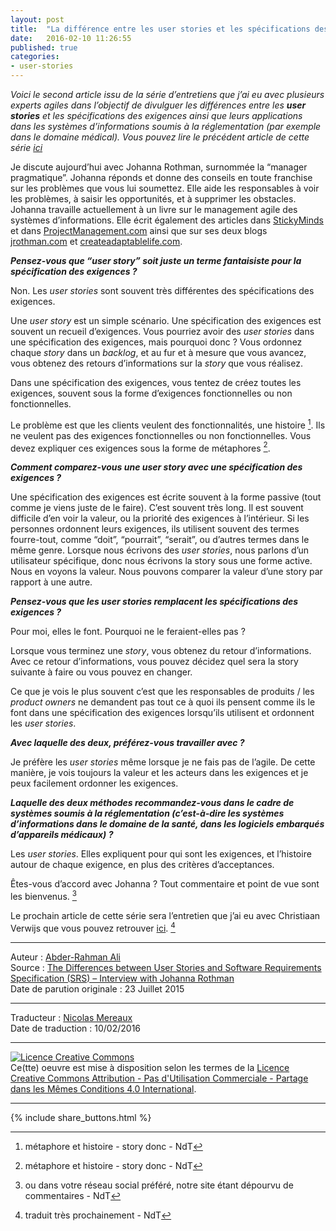 ```yaml
---
layout: post
title:  "La différence entre les user stories et les spécifications des exigences - Entretien avec Johanna Rothman"
date:   2016-02-10 11:26:55
published: true
categories: 
- user-stories
---
```

_Voici le second article issu de la série d’entretiens que j’ai eu avec plusieurs experts agiles dans l’objectif de divulguer les différences entre les **user stories** et les spécifications des exigences ainsi que leurs applications dans les systèmes d’informations soumis à la réglementation (par exemple  dans le domaine médical). Vous pouvez lire le précédent article de cette série [ici](http://www.les-traducteurs-agiles.org/user-stories/2016/02/07/differences-entre-les-user-stories-et-les-specifications-des-exigences-par-ron-jeffries.html)_

Je discute aujourd’hui avec Johanna Rothman, surnommée la “manager pragmatique”. Johanna réponds et donne des conseils en toute franchise sur les problèmes que vous lui soumettez. Elle aide les responsables à voir les problèmes, à saisir les opportunités, et à supprimer les obstacles. Johanna travaille actuellement à un livre sur le management agile des systèmes d’informations. Elle écrit également des articles dans [StickyMinds](http://www.stickyminds.com/) et dans [ProjectManagement.com](http://www.projectmanagement.com/) ainsi que sur ses deux blogs [jrothman.com](http://www.jrothman.com/) et [createadaptablelife.com](http://www.createadaptablelife.com/).

**_Pensez-vous que “user story” soit juste un terme fantaisiste pour la spécification des exigences ?_**

Non. Les _user stories_ sont souvent très différentes des spécifications des exigences.

Une _user story_ est un simple scénario. Une spécification des exigences est souvent un recueil d’exigences. Vous pourriez avoir des _user stories_ dans une spécification des exigences, mais pourquoi donc ? Vous ordonnez chaque _story_ dans un _backlog_, et au fur et à mesure que vous avancez, vous obtenez des retours d’informations sur la _story_ que vous réalisez.

Dans une spécification des exigences, vous tentez de créez toutes les exigences, souvent sous la forme d’exigences fonctionnelles ou non fonctionnelles.

Le problème est que les clients veulent des fonctionnalités, une histoire [^1]. Ils ne veulent pas des exigences fonctionnelles ou non fonctionnelles. Vous devez expliquer ces exigences sous la forme de métaphores [^1].

**_Comment comparez-vous une user story avec une spécification des exigences ?_**

Une spécification des exigences est écrite souvent à la forme passive (tout comme je viens juste de le faire). C’est souvent très long. Il est souvent difficile d’en voir la valeur, ou la priorité des exigences à l’intérieur. Si les personnes ordonnent leurs exigences, ils utilisent souvent des termes fourre-tout, comme “doit”, “pourrait”, “serait”, ou d’autres termes dans le même genre. Lorsque nous écrivons des _user stories_, nous parlons d’un utilisateur spécifique, donc nous écrivons la story sous une forme active. Nous en voyons la valeur. Nous pouvons comparer la valeur d’une story par rapport à une autre. 

**_Pensez-vous que les user stories remplacent les spécifications des exigences ?_** 

Pour moi, elles le font. Pourquoi ne le feraient-elles pas ?

Lorsque vous terminez une _story_, vous obtenez du retour d’informations. Avec ce retour d’informations, vous pouvez décidez quel sera la story suivante à faire ou vous pouvez en changer.

Ce que je vois le plus souvent c’est que les responsables de produits / les _product owners_ ne demandent pas tout ce à quoi ils pensent comme ils le font dans une spécification des exigences lorsqu’ils utilisent et ordonnent les _user stories_.

**_Avec laquelle des deux, préférez-vous travailler avec ?_**

Je préfère les _user stories_ même lorsque je ne fais pas de l’agile. De cette manière, je vois toujours la valeur et les acteurs dans les exigences et je peux facilement ordonner les exigences.

**_Laquelle des deux méthodes recommandez-vous dans le cadre de systèmes soumis à la réglementation (c’est-à-dire les systèmes d’informations dans le domaine de la santé, dans les logiciels embarqués d’appareils médicaux) ?_**

Les _user stories_. Elles expliquent pour qui sont les exigences, et l’histoire autour de chaque exigence, en plus des critères d’acceptances.

Êtes-vous d’accord avec Johanna ? Tout commentaire et point de vue sont les bienvenus. [^2]

Le prochain article de cette série sera l’entretien que j’ai eu avec Christiaan Verwijs que vous pouvez retrouver [ici](https://www.healthcareguys.com/?p=29731). [^3]

[^1]: métaphore et histoire - story donc - NdT
[^2]: ou dans votre réseau social préféré, notre site étant dépourvu de commentaires - NdT
[^3]: traduit très prochainement - NdT
---  
Auteur : [Abder-Rahman Ali](https://twitter.com/abderhasan)  
Source : [The Differences between User Stories and Software Requirements Specification (SRS) – Interview with Johanna Rothman](https://www.healthcareguys.com/2015/07/23/the-differences-between-user-stories-and-software-requirements-specification-srs-interview-with-johanna-rothman/)  
Date de parution originale : 23 Juillet 2015  

---
Traducteur : [Nicolas Mereaux](http://www.les-traducteurs-agiles.org/traducteurs/)  
Date de traduction : 10/02/2016  

---

<a rel="license" href="http://creativecommons.org/licenses/by-nc-sa/4.0/"><img alt="Licence Creative Commons" style="border-width:0" src="http://i.creativecommons.org/l/by-nc-sa/4.0/88x31.png" /></a><br />Ce(tte) oeuvre est mise à disposition selon les termes de la <a rel="license" href="http://creativecommons.org/licenses/by-nc-sa/4.0/">Licence Creative Commons Attribution - Pas d'Utilisation Commerciale - Partage dans les Mêmes Conditions 4.0 International</a>.

---

{% include share_buttons.html %}
